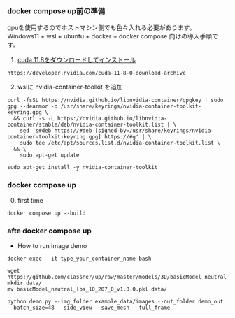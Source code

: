 ### docker compose up前の準備
gpuを使用するのでホストマシン側でも色々入れる必要があります。
Windows11 + wsl + ubuntu + docker + docker compose 向けの導入手順です。

1. [cuda 11.8をダウンロードしてインストール](https://developer.download.nvidia.com/compute/cuda/11.8.0/local_installers/cuda_11.8.0_522.06_windows.exe)
```
https://developer.nvidia.com/cuda-11-8-0-download-archive
```
2. wslに nvidia-container-toolkit を追加
```
curl -fsSL https://nvidia.github.io/libnvidia-container/gpgkey | sudo gpg --dearmor -o /usr/share/keyrings/nvidia-container-toolkit-keyring.gpg \
  && curl -s -L https://nvidia.github.io/libnvidia-container/stable/deb/nvidia-container-toolkit.list | \
    sed 's#deb https://#deb [signed-by=/usr/share/keyrings/nvidia-container-toolkit-keyring.gpg] https://#g' | \
    sudo tee /etc/apt/sources.list.d/nvidia-container-toolkit.list \
  && \
    sudo apt-get update
```

```
sudo apt-get install -y nvidia-container-toolkit
```

### docker compose up
0. first time
```
docker compose up --build
```

### afte docker compose up
- How to run image demo
```
docker exec  -it type_your_container_name bash

wget https://github.com/classner/up/raw/master/models/3D/basicModel_neutral_lbs_10_207_0_v1.0.0.pkl
mkdir data/
mv basicModel_neutral_lbs_10_207_0_v1.0.0.pkl data/

python demo.py --img_folder example_data/images --out_folder demo_out --batch_size=48 --side_view --save_mesh --full_frame
```

